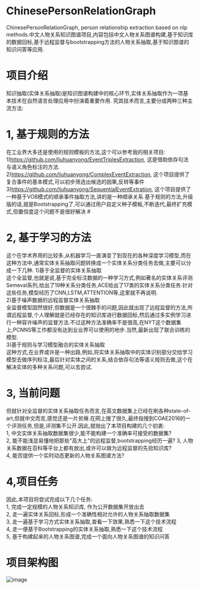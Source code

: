 # ChinesePersonRelationGraph
ChinesePersonRelationGraph, person relationship extraction based on nlp methods.中文人物关系知识图谱项目,内容包括中文人物关系图谱构建,基于知识库的数据回标,基于远程监督与bootstrapping方法的人物关系抽取,基于知识图谱的知识问答等应用.

# 项目介绍
知识抽取(实体关系抽取)是知识图谱构建中的核心环节,实体关系抽取作为一项基本技术在自然语言处理应用中扮演着重要作用.
究其技术而言,主要分成两种三种主流方法:    
# 1, 基于规则的方法  
   在工业界大多还是使用的规则模板的方法,这个可以参考我的相关项目:  
   1)https://github.com/liuhuanyong/EventTriplesExtraction, 这是借助依存句法与语义角色标注的方法.       
   2)https://github.com/liuhuanyong/ComplexEventExtraction, 这个项目提供了复合事件的基本模式,可以初步筛选出候选的因果,反转等事件    
   3)https://github.com/liuhuanyong/SequentialEventExtration, 这个项目提供了一种基于VOB模式的顺承事件抽取方法,讲的是一种顺承关系 
   基于规则的方法,升级版的话,就是Bootstrapping了,可以通过用户自定义种子模板,不断迭代,最终扩充模式,但置信度这个问题不是很好解决    #
# 2, 基于学习的方法  
   这个在学术界用的比较多,从机器学习一直演变了到现在的各种深度学习模型,而在这种方法中,通常实体关系抽取问题转换成一个实体关系分类任务去做,主要可以分成一下几种.
   1)基于全监督的实体关系抽取  
   这个全监督,也就是说,基于完全标注数据的一种学习方式,例如著名的实体关系评测Semeval系列,给出了19种关系分类任务,ACE给出了17类的实体关系分类任务.针对这些任务,模型经历了CNN,LSTM,ATTENTION等,这里就不再说明.  
   2)基于噪声数据的远程监督实体关系抽取  
   全监督模型固然很好,但数据是一个很棘手的问题,因此就出现了远程监督的方法,所谓远程监督,个人理解就是已经存在的知识库进行数据回标,然后通过多实例学习进行一种容许噪声的监督方法.不过这种方法准确率不是很高,在NYT这个数据集上,PCNNS等工作都没有达到业业界可以使用的地步.当然,最新出现了联合训练的模型.    
   3)基于规则与学习模型融合的实体关系抽取  
   这种方式,在业界或许是一种出路,例如,将实体关系抽取中的实体识别部分交给学习模型去做序列标注,最后针对实体之间的关系,结合依存句法等语义规则去做,这个在解决实体的多种关系问题,可以去尝试.  
# 3, 当前问题 
但就针对全监督的实体关系抽取任务而言,在英文数据集上已经在刷各种state-of-art,但就中文而言,感觉还是一片贫瘠.在网上搜了很久,最终指搜到COAE2016的一个评测任务,但是,评测集不公开.因此,就抛出了本项目构建的几个初衷:  
1, 中文实体关系抽取数据集很少,能不能构建一个准确率可接受的数据集?  
2, 能不能浅显易懂地把那些"高大上"的远程监督,bootstrapping经历一遍?
3, 人物关系数据在百科等平台上都有放出,或许可以做为远程监督的先验知识库?  
4, 能否提供一个实时动态更新的人物关系图谱方法?  
# 4,项目任务
因此,本项目将尝试完成以下几个任务:  
1, 完成一定规模的人物关系知识库, 作为公开数据集开放出去  
2, 走一遍实体关系回标,形成一个准确性相对允许的人物关系抽取数据集  
3, 走一遍基于学习方式实体关系抽取,查看一下效果,熟悉一下这个技术流程    
4, 走一便基于Bootstrapping的实体关系抽取,熟悉一下这个技术流程  
5, 基于构建起来的人物关系图谱,完成一个面向人物关系图谱的知识问答  

# 项目架构图
![image](https://github.com/liuhuanyong/ChinesePersonRelationGraph/blob/master/image/project_route.png)



